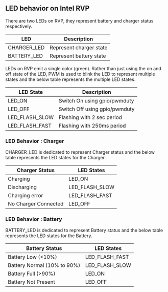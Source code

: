 ## LED behavior on Intel RVP

There are two LEDs on RVP, they represent battery and charger status
respectively.

LED         | Description
------------|------------------------
CHARGER_LED | Represent charger state
BATTERY_LED | Represent battery state

LEDs on RVP emit a single color (green). Rather than just using the on and off
state of the LED, PWM is used to blink the LED to represent multiple states and
the below table represents the multiple LED states.

LED State      | Description
---------------|------------------------------
LED_ON         | Switch On using gpio/pwmduty
LED_OFF        | Switch Off using gpio/pwmduty
LED_FLASH_SLOW | Flashing with 2 sec period
LED_FLASH_FAST | Flashing with 250ms period

### LED Behavior : Charger

CHARGER_LED is dedicated to represent Charger status and the below table
represents the LED states for the Charger.

Charger Status       | LED States
---------------------|---------------
Charging             | LED_ON
Discharging          | LED_FLASH_SLOW
Charging error       | LED_FLASH_FAST
No Charger Connected | LED_OFF

### LED Behavior : Battery

BATTERY_LED is dedicated to represent Battery status and the below table
represents the LED states for the Battery.

Battery Status              | LED States
----------------------------|---------------
Battery Low (<10%)          | LED_FLASH_FAST
Battery Normal (10% to 90%) | LED_FLASH_SLOW
Battery Full (>90%)         | LED_ON
Battery Not Present         | LED_OFF
